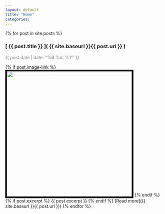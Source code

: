 ```yaml
---
layout: default
title: "Home"
categories: 
---
```


{% for post in site.posts %}
### [ {{ post.title }} ]( {{ site.baseurl }}{{ post.url }} )
<p style="color:grey">{{ post.date | date: "%B %d, %Y" }} </p>
{% if post.image-link %}
<img width="400px" src="images/{{ post.image-link }}" style="border: 5px solid black" />
{% endif %}
{% if post.excerpt %}
{{ post.excerpt }}
{% endif %}
[Read more]({{ site.baseurl }}{{ post.url }})
{% endfor %}



